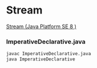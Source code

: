 # Stream
[Stream (Java Platform SE 8 )](https://docs.oracle.com/javase/8/docs/api/java/util/stream/Stream.html)

### ImperativeDeclarative.java 
```bash
javac ImperativeDeclarative.java 
java ImperativeDeclarative
```